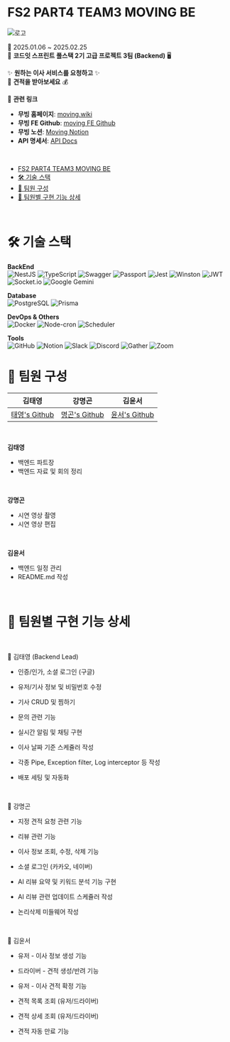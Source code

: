 # FS2 PART4 TEAM3 MOVING BE

![로고](https://www.moving.wiki/_next/static/media/logo-icon-text.a208f1f3.svg)

📅 2025.01.06 ~ 2025.02.25 </br>
🚀 **코드잇 스프린트 풀스택 2기 고급 프로젝트 3팀 (Backend)** 🖥️
</br>

✨ **원하는 이사 서비스를 요청하고** ✨  
🚚 **견적을 받아보세요** 💰
</br>

🔗 **관련 링크**

- **무빙 홈페이지**: [moving.wiki](https://www.moving.wiki/)
- **무빙 FE Github**: [moving FE Github](https://github.com/FS2-Part4-Team3/2-Moving-3-FE)
- **무빙 노션**: [Moving Notion](https://www.notion.so/168070c8d1ed80f780a9f4417cf0ec74?v=f40161463b244eab97b47b04b98f7f1a)
- **API 명세서**: [API Docs](https://backend.moving.wiki/api-docs)

</br>

- [FS2 PART4 TEAM3 MOVING BE](#fs2-part4-team3-moving-be)
- [🛠️ 기술 스택](#️-기술-스택)
- [👥 팀원 구성](#-팀원-구성)
- [📝 팀원별 구현 기능 상세](#-팀원별-구현-기능-상세)

</br>

# 🛠️ 기술 스택

**BackEnd** <br>
![NestJS](https://img.shields.io/badge/NestJS-E0234E?style=flat&logo=nestjs&logoColor=white)
![TypeScript](https://img.shields.io/badge/TypeScript-3178C6?style=flat&logo=typescript&logoColor=white)
![Swagger](https://img.shields.io/badge/Swagger-85EA2D?style=flat&logo=swagger&logoColor=black)
![Passport](https://img.shields.io/badge/Passport-34E27A?style=flat&logo=passport&logoColor=white)
![Jest](https://img.shields.io/badge/Jest-C21325?style=flat&logo=jest&logoColor=white)
![Winston](https://img.shields.io/badge/Winston-000000?style=flat)
![JWT](https://img.shields.io/badge/JWT-000000?style=flat&logo=jsonwebtokens&logoColor=white)
![Socket.io](https://img.shields.io/badge/Socket.io-010101?style=flat&logo=socket.io&logoColor=white)
![Google Gemini](https://img.shields.io/badge/Google%20Gemini-AI-8E75B2?style=flat&logo=googleGemini&logoColor=white)

**Database** <br>
![PostgreSQL](https://img.shields.io/badge/PostgreSQL-336791?style=flat&logo=postgresql&logoColor=white)
![Prisma](https://img.shields.io/badge/Prisma-2D3748?style=flat&logo=prisma&logoColor=white)

**DevOps & Others** <br>
![Docker](https://img.shields.io/badge/Docker-2496ED?style=flat&logo=docker&logoColor=white)
![Node-cron](https://img.shields.io/badge/Node--cron-777BB4?style=flat&logo=node-schedule&logoColor=white)
![Scheduler](https://img.shields.io/badge/Scheduler-8A2BE2?style=flat&logo=scheduler&logoColor=white)

**Tools** <br>
![GitHub](https://img.shields.io/badge/GitHub-181717?style=flat&logo=github&logoColor=white)
![Notion](https://img.shields.io/badge/Notion-000000?style=flat&logo=notion&logoColor=white)
![Slack](https://img.shields.io/badge/Slack-4A154B?style=flat&logo=slack&logoColor=white)
![Discord](https://img.shields.io/badge/Discord-5865F2?style=flat&logo=discord&logoColor=white)
![Gather](https://img.shields.io/badge/Gather-3A2EDE?style=flat&logo=gather&logoColor=white)
![Zoom](https://img.shields.io/badge/Zoom-0B5CFF?style=flat&logo=Zoom&logoColor=white)

# 👥 팀원 구성

|                   김태영                   |                   강명곤                    |                     김윤서                     |
| :----------------------------------------: | :-----------------------------------------: | :--------------------------------------------: |
| [태영's Github](https://github.com/csbizz) | [명곤's Github](https://github.com/GGON123) | [윤서's Github](https://github.com/hello-yoon) |

</br>

**김태영**

- 백엔드 파트장
- 백엔드 자료 및 회의 정리

</br>

**강명곤**

- 시연 영상 촬영
- 시연 영상 편집

</br>

**김윤서**

- 백엔드 일정 관리
- README.md 작성

</br>

# 📝 팀원별 구현 기능 상세

  </br>

🌟 김태영 (Backend Lead)

- 인증/인가, 소셜 로그인 (구글)
- 유저/기사 정보 및 비밀번호 수정
- 기사 CRUD 및 찜하기
- 문의 관련 기능
- 실시간 알림 및 채팅 구현
- 이사 날짜 기준 스케쥴러 작성
- 각종 Pipe, Exception filter, Log interceptor 등 작성
- 배포 세팅 및 자동화

  </br>
🌟 강명곤

- 지정 견적 요청 관련 기능
- 리뷰 관련 기능
- 이사 정보 조회, 수정, 삭제 기능
- 소셜 로그인 (카카오, 네이버)
- AI 리뷰 요약 및 키워드 분석 기능 구현
- AI 리뷰 관련 업데이트 스케쥴러 작성
- 논리삭제 미들웨어 작성

  </br>
🌟 김윤서

- 유저 - 이사 정보 생성 기능

- 드라이버 - 견적 생성/반려 기능
- 유저 - 이사 견적 확정 기능
- 견적 목록 조회 (유저/드라이버)
- 견적 상세 조회 (유저/드라이버)
- 견적 자동 만료 기능
